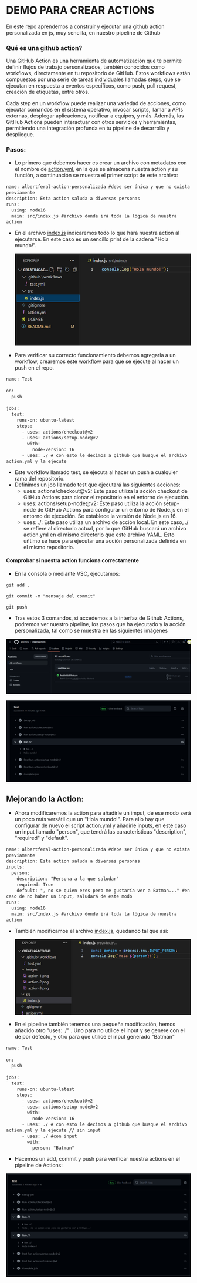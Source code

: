 # DEMO PARA CREAR ACTIONS

En este repo aprendemos a construir y ejecutar una github action personalizada en js, muy sencilla, en nuestro pipeline de Github

### Qué es una github action?

Una GitHub Action es una herramienta de automatización que te permite definir flujos de trabajo personalizados, también conocidos como workflows, directamente en tu repositorio de GitHub. Estos workflows están compuestos por una serie de tareas individuales llamadas steps, que se ejecutan en respuesta a eventos específicos, como push, pull request, creación de etiquetas, entre otros.

Cada step en un workflow puede realizar una variedad de acciones, como ejecutar comandos en el sistema operativo, invocar scripts, llamar a APIs externas, desplegar aplicaciones, notificar a equipos, y más. Además, las GitHub Actions pueden interactuar con otros servicios y herramientas, permitiendo una integración profunda en tu pipeline de desarrollo y despliegue.


### Pasos:

- Lo primero que debemos hacer es crear un archivo con metadatos con el nombre de [action.yml](action.yml), en la que se almacena nuestra action y su función, a continuación se muestra el primer script de este archivo:

```
name: albertferal-action-personalizada #debe ser única y que no exista previamente
description: Esta action saluda a diversas personas
runs:
  using: node16
  main: src/index.js #archivo donde irá toda la lógica de nuestra action
```

- En el archivo [index.js](src\index.js) indicaremos todo lo que hará nuestra action al ejecutarse. En este caso es un sencillo print de la cadena "Hola mundo!".


    <img src="images/action-1.png" alt="Action-1" width="500"/>


- Para verificar su correcto funcionamiento debemos agregarla a un workflow, crearemos este [workflow](.github\workflows\test.yml) para que se ejecute al hacer un push en el repo.

```
name: Test

on: 
  push

jobs:
  test:
    runs-on: ubuntu-latest
    steps: 
      - uses: actions/checkout@v2
      - uses: actions/setup-node@v2
        with:
          node-version: 16
      - uses: ./ # con esto le decimos a github que busque el archivo action.yml y la ejecute
```
   - Este workflow llamado test, se ejecuta al hacer un push a cualquier rama del repositorio.
   - Definimos un job llamado test que ejecutará las siguientes acciones:
        - uses: actions/checkout@v2: Este paso utiliza la acción checkout de GitHub Actions para clonar el repositorio en el entorno de ejecución.
        - uses: actions/setup-node@v2: Este paso utiliza la acción setup-node de GitHub Actions para configurar un entorno de Node.js en el entorno de ejecución. Se establece la versión de Node.js en 16.
        - uses: ./: Este paso utiliza un archivo de acción local. En este caso, ./ se refiere al directorio actual, por lo que GitHub buscará un archivo action.yml en el mismo directorio que este archivo YAML. Esto uñtimo se hace para ejecutar una acción personalizada definida en el mismo repositorio.

#### Comprobar si nuestra action funciona correctamente

- En la consola o mediante VSC, ejecutamos:

```
git add .
```

```
git commit -m "mensaje del commit"
```

```
git push
```

- Tras estos 3 comandos, si accedemos a la interfaz de Github Actions, podremos ver nuestro pipeline, los pasos que ha ejecutado y la acción personalizada, tal como se muestra en las siguientes imágenes

![Panel GHA](images\action-2.png)


![Action executed and completed](images\action-3.png)


## Mejorando la Action:

- Ahora modificaremos la action para añadirle un imput, de ese modo será un poco más versátil que un "Hola mundo!". Para ello hay que configurar de nuevo el script [action.yml](action.yml) y añadirle inputs, en este caso un input llamado "person", que tendrá las características "description", "required" y "default".

```
name: albertferal-action-personalizada #debe ser única y que no exista previamente
description: Esta action saluda a diversas personas
inputs:
  person:
    description: "Persona a la que saludar"
    required: True 
    default: ", no se quien eres pero me gustaría ver a Batman..." #en caso de no haber un input, saludará de este modo
runs:
  using: node16
  main: src/index.js #archivo donde irá toda la lógica de nuestra action
```

- También modificamos el archivo [index.js](src\index.js), quedando tal que así:

    <img src="images/action-4.png" alt="Action-4" width="600"/>

- En el pipeline también tenemos una pequeña modificación, hemos añadido otro "uses: ./" . Uno para no utilice el input y se genere con el de por defecto, y otro para que utilice el input generado "Batman"

```
name: Test

on: 
  push

jobs:
  test:
    runs-on: ubuntu-latest
    steps: 
      - uses: actions/checkout@v2
      - uses: actions/setup-node@v2
        with:
          node-version: 16
      - uses: ./ # con esto le decimos a github que busque el archivo action.yml y la ejecute // sin input
      - uses: ./ #con input
        with:
          person: "Batman"
```



- Hacemos un add, commit y push para verificar nuestra actions en el pipeline de Actions:

![Action batman executed and completed](images\Action-5.png)